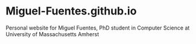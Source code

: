 # Miguel-Fuentes.github.io
Personal website for Miguel Fuentes, PhD student in Computer Science at University of Massachusetts Amherst

